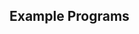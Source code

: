 <div class="section">

<div class="titlepage">

<div>

<div>

<span id="_example_programs"></span>Example Programs
----------------------------------------------------

</div>

</div>

</div>

</div>
